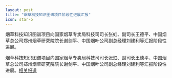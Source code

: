 ```yaml
---
layout: post
title: "烟草科技知识图谱项目阶段性进展汇报"
icon: star-o
---
```


烟草科技知识图谱项目向国家烟草专卖局科技司司长张虹、副司长王德平、中国烟草总公司郑州烟草研究院院长谢剑平、中国烟叶公司副总经理刘建利等汇报阶段性进展。

烟草科技知识图谱项目向国家烟草专卖局科技司司长张虹、副司长王德平、中国烟草总公司郑州烟草研究院院长谢剑平、中国烟叶公司副总经理刘建利等汇报阶段性进展。<a href="http://www.cnic.cas.cn/xwdt/zhxw/201901/t20190129_5236443.html">相关报道</a>
